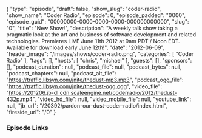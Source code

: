 {
  "type": "episode",
  "draft": false,
  "show_slug": "coder-radio",
  "show_name": "Coder Radio",
  "episode": 0,
  "episode_padded": "0000",
  "episode_guid": "00000000-0000-0000-0000-000000000000",
  "slug": "0",
  "title": "New Show!",
  "description": "A weekly talk show taking a pragmatic look at the art and business of software development and related technologies. Premieres LIVE June 11th 2012 at 9am PDT / Noon EDT. Available for download early June 12th!",
  "date": "2012-06-09",
  "header_image": "/images/shows/coder-radio.png",
  "categories": [
    "Coder Radio"
  ],
  "tags": [],
  "hosts": [
    "chris",
    "michael"
  ],
  "guests": [],
  "sponsors": [],
  "podcast_duration": null,
  "podcast_file": null,
  "podcast_bytes": null,
  "podcast_chapters": null,
  "podcast_alt_file": "https://traffic.libsyn.com/jnite/thedust-mp3.mp3",
  "podcast_ogg_file": "https://traffic.libsyn.com/jnite/thedust-ogg.ogg",
  "video_file": "https://201206.jb-dl.cdn.scaleengine.net/coderradio/2012/thedust-432p.mp4",
  "video_hd_file": null,
  "video_mobile_file": null,
  "youtube_link": null,
  "jb_url": "/20392/pardon-our-dust-coder-radio/index.html",
  "fireside_url": "/0"
}


### Episode Links




